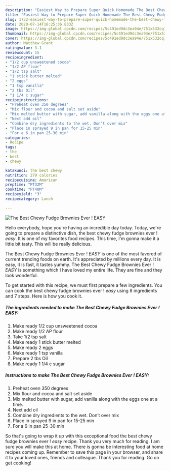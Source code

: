 ```yaml
---
description: "Easiest Way to Prepare Super Quick Homemade The Best Chewy Fudge Brownies Ever ! *EASY*"
title: "Easiest Way to Prepare Super Quick Homemade The Best Chewy Fudge Brownies Ever ! *EASY*"
slug: 1732-easiest-way-to-prepare-super-quick-homemade-the-best-chewy-fudge-brownies-ever-easy
date: 2020-07-14T16:25:36.833Z
image: https://img-global.cpcdn.com/recipes/5c491ed9dc3ea94e/751x532cq70/the-best-chewy-fudge-brownies-ever-easy-recipe-main-photo.jpg
thumbnail: https://img-global.cpcdn.com/recipes/5c491ed9dc3ea94e/751x532cq70/the-best-chewy-fudge-brownies-ever-easy-recipe-main-photo.jpg
cover: https://img-global.cpcdn.com/recipes/5c491ed9dc3ea94e/751x532cq70/the-best-chewy-fudge-brownies-ever-easy-recipe-main-photo.jpg
author: Matthew Grant
ratingvalue: 3.1
reviewcount: 15
recipeingredient:
- "1/2 cup unsweetened cocoa"
- "1/2 AP flour"
- "1/2 tsp salt"
- "1 stick butter melted"
- "2 eggs"
- "1 tsp vanilla"
- "2 tbs Oil"
- "1 1/4 c sugar"
recipeinstructions:
- "Preheat oven 350 degrees"
- "Mix flour and cocoa and salt set aside"
- "Mix melted butter with sugar, add vanilla along with the eggs one at a time."
- "Next add oil"
- "Combine dry ingredients to the wet. Don’t over mix"
- "Place in sprayed 9 in pan for 15-25 min"
- "For a 6 in pan 25-30 min"
categories:
- Recipe
tags:
- the
- best
- chewy

katakunci: the best chewy 
nutrition: 279 calories
recipecuisine: American
preptime: "PT32M"
cooktime: "PT40M"
recipeyield: "3"
recipecategory: Lunch

---
```



![The Best Chewy Fudge Brownies Ever ! *EASY*](https://img-global.cpcdn.com/recipes/5c491ed9dc3ea94e/751x532cq70/the-best-chewy-fudge-brownies-ever-easy-recipe-main-photo.jpg)

Hello everybody, hope you're having an incredible day today. Today, we're going to prepare a distinctive dish, the best chewy fudge brownies ever ! *easy*. It is one of my favorites food recipes. This time, I'm gonna make it a little bit tasty. This will be really delicious.



The Best Chewy Fudge Brownies Ever ! *EASY* is one of the most favored of current trending foods on earth. It's appreciated by millions every day. It is easy, it is fast, it tastes yummy. The Best Chewy Fudge Brownies Ever ! *EASY* is something which I have loved my entire life. They are fine and they look wonderful.


To get started with this recipe, we must first prepare a few ingredients. You can cook the best chewy fudge brownies ever ! *easy* using 8 ingredients and 7 steps. Here is how you cook it.

<!--inarticleads1-->

##### The ingredients needed to make The Best Chewy Fudge Brownies Ever ! *EASY*:

1. Make ready 1/2 cup unsweetened cocoa
1. Make ready 1/2 AP flour
1. Take 1/2 tsp salt
1. Make ready 1 stick butter melted
1. Make ready 2 eggs
1. Make ready 1 tsp vanilla
1. Prepare 2 tbs Oil
1. Make ready 1 1/4 c sugar




<!--inarticleads2-->

##### Instructions to make The Best Chewy Fudge Brownies Ever ! *EASY*:

1. Preheat oven 350 degrees
1. Mix flour and cocoa and salt set aside
1. Mix melted butter with sugar, add vanilla along with the eggs one at a time.
1. Next add oil
1. Combine dry ingredients to the wet. Don’t over mix
1. Place in sprayed 9 in pan for 15-25 min
1. For a 6 in pan 25-30 min




So that's going to wrap it up with this exceptional food the best chewy fudge brownies ever ! *easy* recipe. Thank you very much for reading. I am sure you will make this at home. There is gonna be interesting food at home recipes coming up. Remember to save this page in your browser, and share it to your loved ones, friends and colleague. Thank you for reading. Go on get cooking!

